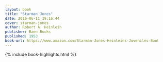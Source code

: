 ```yaml
---
layout: book
title: "Starman Jones"
date: 2016-06-11 19:16:44
cover: starman-jones
author: Robert A. Heinlein
publisher: Baen Books
published: 1953
book-url: https://www.amazon.com/Starman-Jones-Heinleins-Juveniles-Book-ebook/dp/B00APA1MLQ
---
```


{% include book-highlights.html %}

